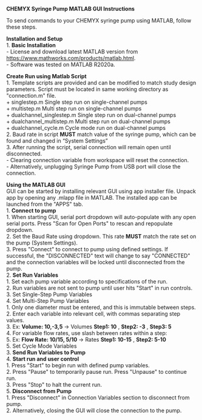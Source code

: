 **CHEMYX Syringe Pump MATLAB GUI Instructions**

To send commands to your CHEMYX syringe pump using MATLAB, follow these steps.

**Installation and Setup**  
	1. **Basic Installation**  
		- License and download latest MATLAB version from https://www.mathworks.com/products/matlab.html.  
		- Software was tested on MATLAB R2020a.  

**Create Run using Matlab Script**  
	1. Template scripts are provided and can be modified to match study design parameters. Script must be located in same working directory as "connection.m" file.  
	   	+ singlestep.m				Single step run on single-channel pumps  
		+ multistep.m	 			Multi step run on single-channel pumps  
		+ dualchannel_singlestep.m		Single step run on dual-channel pumps  
		+ dualchannel_multistep.m		Multi step run on dual-channel pumps  
		+ dualchannel_cycle.m			Cycle mode run on dual-channel pumps  
	2. Baud rate in script **MUST** match value of the syringe pump, which can be found and changed in “System Settings”  
	3. After running the script, serial connection will remain open until disconnected.  
		- Clearing connection variable from workspace will reset the connection.  
		- Alternatively, unplugging Syringe Pump from USB port will close the connection.  

**Using the MATLAB GUI**  
	GUI can be started by installing relevant GUI using app installer file. Unpack app by opening any .mlapp file in MATLAB. The installed app can be launched from the "APPS" tab.  
	1. **Connect to pump**  
		1. When starting GUI, serial port dropdown will auto-populate with any open serial ports. Press "Scan for Open Ports" to rescan and repopulate dropdown.  
		2. Set the Baud Rate using dropdown. This rate **MUST** match the rate set on the pump (System Settings).  
		3. Press "Connect" to connect to pump using defined settings. If successful, the "DISCONNECTED" text will change to say "CONNECTED" and the connection variables will be locked until disconnected from the pump.  
	2. **Set Run Variables**  
		1. Set each pump variable according to specifications of the run.  
		2. Run variables are not sent to pump until user hits "Start" in run controls.  
		3. Set Single-Step Pump Variables  
		4. Set Multi-Step Pump Variables  
			1. Only one diameter must be entered, and this is immutable between steps.  
			2. Enter each variable into relevant cell, with commas separating step values.  
			3. Ex: **Volume: 10,-3,5** -> Volumes **Step1: 10** , **Step2: -3** , **Step3: 5**  
			4. For variable flow rates, use slash between rates within a step:  
			5. Ex: **Flow Rate: 10/15, 5/10** -> Rates **Step1: 10-15** , **Step2: 5-10**  
		5. Set Cycle Mode Variables  
	3. **Send Run Variables to Pump**  
	4. **Start run and user control**  
		1. Press "Start" to begin run with defined pump variables.  
		2. Press "Pause" to temporarily pause run. Press "Unpause" to continue run.  
		3. Press "Stop" to halt the current run.  
	5. **Disconnect from Pump**  
		1. Press "Disconnect" in Connection Variables section to disconnect from pump.  
		2. Alternatively, closing the GUI will close the connection to the pump.  
